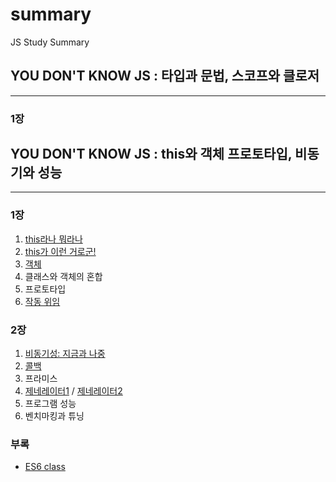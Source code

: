 # summary
JS Study Summary

## YOU DON'T KNOW JS : 타입과 문법, 스코프와 클로저
---
### 1장

## YOU DON'T KNOW JS : this와 객체 프로토타입, 비동기와 성능
---
### 1장
1. [this라나 뭐라나](https://speakerdeck.com/doondoony/javascript-this-180818-doondoony)
2. [this가 이런 거로군!](https://speakerdeck.com/doondoony/javascript-this-180818-doondoony)
3. [객체](YOU-DONT-KNOW-JS-1/1장/Chapter3.md)
4. 클래스와 객체의 혼합
5. 프로토타입
6. [작동 위임](https://slides.com/doondoon/behavior-delegation)

### 2장
1. [비동기성: 지금과 나중](https://slides.com/jwoos/asynchrony/live#/)
2. [콜백](https://www.slideshare.net/JangHeeLee1/call-back-119282975)
3. 프라미스
4. [제네레이터1](https://slides.com/jwoos/generator/live#/) / [제네레이터2](https://slides.com/chany/generator-d-5-9/live#/)
5. 프로그램 성능
6. 벤치마킹과 튜닝

### 부록
- [ES6 class](https://slides.com/jwoos/class/live#/)
